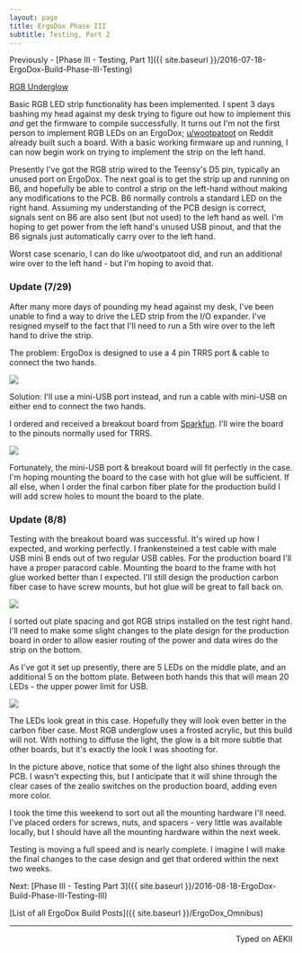 ```yaml
---
layout: page
title: ErgoDox Phase III
subtitle: Testing, Part 2
---
```


Previously - [Phase III - Testing, Part 1]({{ site.baseurl }}/2016-07-18-ErgoDox-Build-Phase-III-Testing)

<a class="embedly-card" href="https://gfycat.com/RedVainIberianemeraldlizard">RGB Underglow</a>
<script async src="//cdn.embedly.com/widgets/platform.js" charset="UTF-8"></script>

Basic RGB LED strip functionality has been implemented. I spent 3 days bashing my head against my desk trying to figure out how to implement this _and_ get the firmware to compile successfully. It turns out I'm not the first person to implement RGB LEDs on an ErgoDox; [u/wootpatoot](https://www.reddit.com/user/wootpatoot) on Reddit already built such a board. With a basic working firmware up and running, I can now begin work on trying to implement the strip on the left hand.

Presently I've got the RGB strip wired to the Teensy's D5 pin, typically an unused port on ErgoDox. The next goal is to get the strip up and running on B6, and hopefully be able to control a strip on the left-hand without making any modifications to the PCB. B6 normally controls a standard LED on the right hand. Assuming my understanding of the PCB design is correct, signals sent on B6 are also sent (but not used) to the left hand as well. I'm hoping to get power from the left hand's unused USB pinout, and that the B6 signals just automatically carry over to the left hand.

Worst case scenario, I can do like u/wootpatoot did, and run an additional wire over to the left hand - but I'm hoping to avoid that.

### Update (7/29)

After many more days of pounding my head against my desk, I've been unable to find a way to drive the LED strip from the I/O expander. I've resigned myself to the fact that I'll need to run a 5th wire over to the left hand to drive the strip.

The problem: ErgoDox is designed to use a 4 pin TRRS port & cable to connect the two hands.

![](https://i.imgur.com/f3rsgax.jpg)

Solution: I'll use a mini-USB port instead, and run a cable with mini-USB on either end to connect the two hands.

I ordered and received a breakout board from [Sparkfun](https://www.sparkfun.com/products/9966). I'll wire the board to the pinouts normally used for TRRS.

![](https://i.imgur.com/NyplYT5.jpg)


Fortunately, the mini-USB port & breakout board will fit perfectly in the case. I'm hoping mounting the board to the case with hot glue will be sufficient. If all else, when I order the final carbon fiber plate for the production build I will add screw holes to mount the board to the plate.

### Update (8/8)

Testing with the breakout board was successful. It's wired up how I expected, and working perfectly. I frankensteined a test cable with male USB mini B ends out of two regular USB cables. For the production board I'll have a proper paracord cable. Mounting the board to the frame with hot glue worked better than I expected. I'll still design the production carbon fiber case to have screw mounts, but hot glue will be great to fall back on.

![](http://imgur.com/lbHpr2K.jpg)

I sorted out plate spacing and got RGB strips installed on the test right hand. I'll need to make some slight changes to the plate design for the production board in order to allow easier routing of the power and data wires do the strip on the bottom.

As I've got it set up presently, there are 5 LEDs on the middle plate, and an additional 5 on the bottom plate. Between both hands this that will mean 20 LEDs - the upper power limit for USB.

![](http://imgur.com/Z9FZLUa.jpg)

The LEDs look great in this case. Hopefully they will look even better in the carbon fiber case. Most RGB underglow uses a frosted acrylic, but this build will not. With nothing to diffuse the light, the glow is a bit more subtle that other boards, but it's exactly the look I was shooting for.

In the picture above, notice that some of the light also shines through the PCB. I wasn't expecting this, but I anticipate that it will shine through the clear cases of the zealio switches on the production board, adding even more color.

I took the time this weekend to sort out all the mounting hardware I'll need. I've placed orders for screws, nuts, and spacers - very little was available locally, but I should have all the mounting hardware within the next week.

Testing is moving a full speed and is nearly complete. I imagine I will make the final changes to the case design and get that ordered within the next two weeks.

Next: [Phase III - Testing Part 3]({{ site.baseurl }}/2016-08-18-ErgoDox-Build-Phase-III-Testing-III)

[List of all ErgoDox Build Posts]({{ site.baseurl }}/ErgoDox_Omnibus)

---
<p align="right">Typed on AEKII</p>
